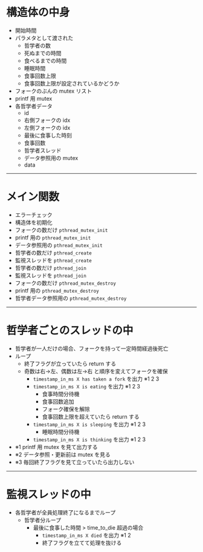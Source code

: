 # 構造体の中身

- 開始時間
- パラメタとして渡された  
	- 哲学者の数  
	- 死ぬまでの時間  
	- 食べるまでの時間  
	- 睡眠時間  
	- 食事回数上限  
	- 食事回数上限が設定されているかどうか
- フォークのぶんの mutex リスト
- printf 用 mutex
- 各哲学者データ  
	- id  
	- 右側フォークの idx  
	- 左側フォークの idx  
	- 最後に食事した時刻  
	- 食事回数  
	- 哲学者スレッド  
	- データ参照用の mutex  
	- data

---

# メイン関数

- エラーチェック  
- 構造体を初期化  
- フォークの数だけ `pthread_mutex_init`  
- printf 用の `pthread_mutex_init`  
- データ参照用の `pthread_mutex_init`  
- 哲学者の数だけ `pthread_create`  
- 監視スレッドを `pthread_create`  
- 哲学者の数だけ `pthread_join`  
- 監視スレッドを `pthread_join`  
- フォークの数だけ `pthread_mutex_destroy`  
- printf 用の `pthread_mutex_destroy`  
- 哲学者データ参照用の `pthread_mutex_destroy`

---

# 哲学者ごとのスレッドの中

- 哲学者が一人だけの場合、フォークを持って一定時間経過後死亡
- ループ  
	- 終了フラグが立っていたら return する  
	- 奇数は右→左、偶数は左→右 と順序を変えてフォークを確保  
		- `timestamp_in_ms X has taken a fork` を出力 ※1 2 3  
		- `timestamp_in_ms X is eating` を出力 ※1 2 3  
			- 食事時間分待機  
			- 食事回数追加  
			- フォーク確保を解除  
			- 食事回数上限を超えていたら return する  
		- `timestamp_in_ms X is sleeping` を出力 ※1 2 3  
			- 睡眠時間分待機  
		- `timestamp_in_ms X is thinking` を出力 ※1 2 3  
- ※1 printf 用 mutex を見て出力する  
- ※2 データ参照・更新前は mutex を見る  
- ※3 毎回終了フラグを見て立っていたら出力しない  

---

# 監視スレッドの中

- 各哲学者が全員処理終了になるまでループ  
	- 哲学者分ループ  
		- 最後に食事した時間 > time_to_die 超過の場合  
			- `timestamp_in_ms X died` を出力 ※1 2  
			- 終了フラグを立てて処理を抜ける

